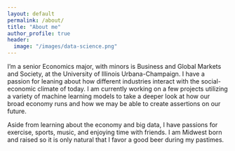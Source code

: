 ```yaml
---
layout: default
permalink: /about/
title: "About me"
author_profile: true
header:
  image: "/images/data-science.png"
---
```



  I’m a senior Economics major, with minors is Business and Global Markets and Society, at the University of Illinois Urbana-Champaign. I have a passion for leaning about how different industries interact with the social-economic climate of today. I am currently working on a few projects utilizing a variety of machine learning models to take a deeper look at how our broad economy runs and how we may be able to create assertions on our future.

  Aside from learning about the economy and big data, I have passions for exercise, sports, music, and enjoying time with friends. I am Midwest born and raised so it is only natural that I favor a good beer during my pastimes.
